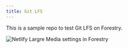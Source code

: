 ```yaml
---
title: Git LFS
---
```


This is a sample repo to test Git LFS on Forestry.

![Netlify Largre Media settings in Forestry](/img/nlm-settings.png)
